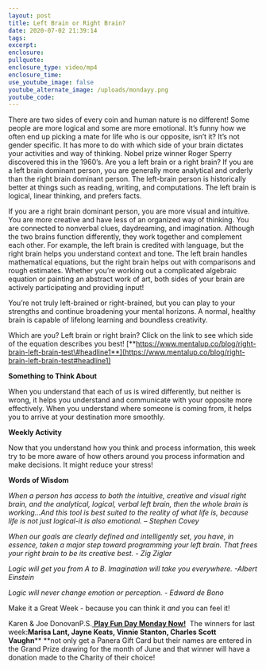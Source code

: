 ```yaml
---
layout: post
title: Left Brain or Right Brain?
date: 2020-07-02 21:39:14
tags:
excerpt:
enclosure:
pullquote:
enclosure_type: video/mp4
enclosure_time:
use_youtube_image: false
youtube_alternate_image: /uploads/mondayy.png
youtube_code:
---
```


There are two sides of every coin and human nature is no different\! Some people are more logical and some are more emotional. It’s funny how we often end up picking a mate for life who is our opposite, isn’t it? It’s not gender specific. It has more to do with which side of your brain dictates your activities and way of thinking. Nobel prize winner Roger Sperry discovered this in the 1960’s. Are you a left brain or a right brain? If you are a left brain dominant person, you are generally more analytical and orderly than the right brain dominant person. The left-brain person is historically better at things such as reading, writing, and computations. The left brain is logical, linear thinking, and prefers facts.

If you are a right brain dominant person, you are more visual and intuitive. You are more creative and have less of an organized way of thinking. You are connected to nonverbal clues, daydreaming, and imagination. Although the two brains function differently, they work together and complement each other. For example, the left brain is credited with language, but the right brain helps you understand context and tone. The left brain handles mathematical equations, but the right brain helps out with comparisons and rough estimates. Whether you’re working out a complicated algebraic equation or painting an abstract work of art, both sides of your brain are actively participating and providing input\!

You’re not truly left-brained or right-brained, but you can play to your strengths and continue broadening your mental horizons. A normal, healthy brain is capable of lifelong learning and boundless creativity.

Which are you? Left brain or right brain? Click on the link to see which side of the equation describes you best\!&nbsp;[**https://www.mentalup.co/blog/right-brain-left-brain-test\#headline1**](https://www.mentalup.co/blog/right-brain-left-brain-test#headline1)

**Something to Think About**

When you understand that each of us is wired differently, but neither is wrong, it helps you understand and communicate with your opposite more effectively. When you understand where someone is coming from, it helps you to arrive at your destination more smoothly.

**Weekly Activity**

Now that you understand how you think and process information, this week try to be more aware of how others around you process information and make decisions. It might reduce your stress\!

**Words of Wisdom**

*When a person has access to both the intuitive, creative and visual right brain, and the analytical, logical, verbal left brain, then the whole brain is working…And this tool is best suited to the reality of what life is, because life is not just logical-it is also emotional. – Stephen Covey*

*When our goals are clearly defined and intelligently set, you have, in essence, taken a major step toward programming your left brain. That frees your right brain to be its creative best. - Zig Ziglar*

*Logic will get you from A to B. Imagination will take you everywhere. -Albert Einstein*

*Logic will never change emotion or perception. - Edward de Bono*

Make it a Great Week - because you can think it&nbsp;*and*&nbsp;you can feel it\!

Karen & Joe DonovanP.S.[&nbsp;**Play Fun Day Monday Now\!**](https://contacts.byreferralonly.com/Form.aspx?Key=18CC1F4A8661FD7000C26A8D219D3E1A)&nbsp; The winners for last week:**Marisa Lant, Jayne Keats, Vinnie Stanton, Charles Scott Vaughn****&nbsp;**not only get a Panera Gift Card but their names are entered in the Grand Prize drawing for the month of June and that winner will have a donation made to the Charity of their choice\!&nbsp;